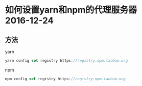 # 如何设置yarn和npm的代理服务器 2016-12-24

## 方法
yarn
```Javascript
yarn config set registry https://registry.npm.taobao.org
```

npm
```Javascript
npm config set registry https://registry.npm.taobao.org
```